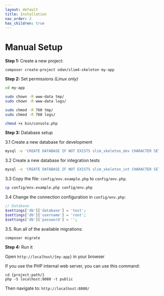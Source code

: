 ```yaml
---
layout: default
title: Installation
nav_order: 2
has_children: true
---
```


# Manual Setup

**Step 1:** Create a new project:

```shell
composer create-project odan/slim4-skeleton my-app
```

**Step 2:** Set permissions *(Linux only)*

```bash
cd my-app

sudo chown -R www-data tmp/
sudo chown -R www-data logs/

sudo chmod -R 760 tmp/
sudo chmod -R 760 logs/

chmod +x bin/console.php
```

**Step 3:** Database setup

3.1 Create a new database for development

```bash
mysql -e 'CREATE DATABASE IF NOT EXISTS slim_skeleton_dev CHARACTER SET utf8mb4 COLLATE utf8mb4_unicode_ci;'
```

3.2 Create a new database for integration tests

```bash
mysql -e 'CREATE DATABASE IF NOT EXISTS slim_skeleton_int CHARACTER SET utf8mb4 COLLATE utf8mb4_unicode_ci;'
```

3.3 Copy the file: `config/env.example.php` to `config/env.php`.

```bash
cp config/env.example.php config/env.php
```

3.4 Change the connection configuration in `config/env.php`:

```php
// Database
$settings['db']['database'] = 'test';
$settings['db']['username'] = 'root';
$settings['db']['password'] = '';
```

3.5. Run all of the available migrations:

```shell
composer migrate
```

**Step 4:** Run it

Open `http://localhost/{my-app}` in your browser

If you use the PHP internal web server, you can use this command:

```
cd {project-path/}
php -S localhost:8080 -t public
```

Then navigate to: `http://localhost:8080/`
